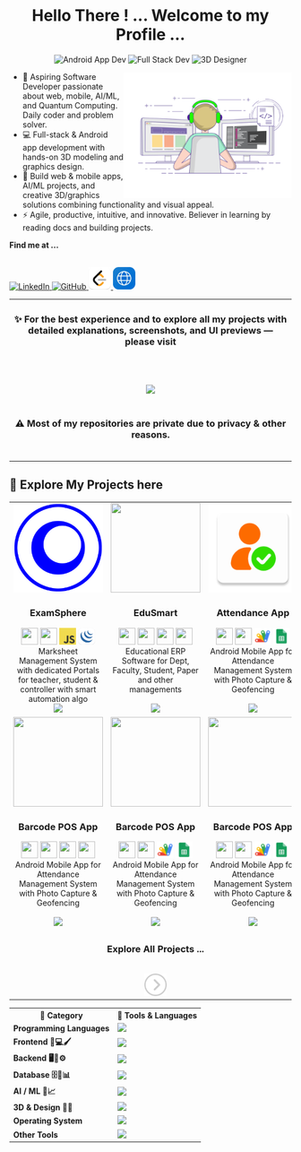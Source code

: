 <h1 align="center">Hello There ! ... Welcome to my Profile ... </h1>

<p align="center">
  <img src="https://img.shields.io/badge/-Android%20App%20Dev-16a34a?style=for-the-badge&logo=android&logoColor=white" alt="Android App Dev" />
  <img src="https://img.shields.io/badge/-Full%20Stack%20Software%20Developer-1d4ed8?style=for-the-badge&logo=visualstudiocode&logoColor=white" alt="Full Stack Dev" />
  <img src="https://img.shields.io/badge/-3D%20Graphics%20Designer-ea580c?style=for-the-badge&logo=blender&logoColor=white" alt="3D Designer" />
</p>


<img align="right" alt="Coding" width="300" src="https://raw.githubusercontent.com/devSouvik/devSouvik/master/gif3.gif">


- 🔭 Aspiring Software Developer passionate about web, mobile, AI/ML, and Quantum Computing. Daily coder and problem solver. 
- 💻 Full-stack & Android app development with hands-on 3D modeling and graphics design.
- 🤖 Build web & mobile apps, AI/ML projects, and creative 3D/graphics solutions combining functionality and visual appeal. 
- ⚡ Agile, productive, intuitive, and innovative. Believer in learning by reading docs and building projects.


<div align="">
<b>Find me at ... </b>
</div>
<br>
<p align="">
  <a href="https://www.linkedin.com/in/yourprofile" target="_blank">
    <img src="https://skillicons.dev/icons?i=linkedin" width="40" height="40" alt="LinkedIn" />
  </a>
  <a href="https://github.com/yourusername" target="_blank">
    <img src="https://skillicons.dev/icons?i=github" width="40" height="40" alt="GitHub" />
  </a>
  <a href="https://leetcode.com/yourusername" target="_blank">
    <img src="assets/leetcode.png" width="40" height="40" alt="LeetCode" />
  </a>
  <a href="https://agni-dev.vercel.app/" target="_blank">
    <img src="assets/website.png" width="40" height="40" alt="YouTube" />
  </a>
</p>

<table align="center">
  <tr>
    <td align="center">
      <h3 face="Segoe UI, Tahoma, Verdana, sans-serif" size="6">
        ✨ For the best experience and to explore all my projects with detailed explanations, screenshots, and UI previews — please visit
      </h3> <br>
      <br>
      <br>
      <a href="https://agni-dev.vercel.app/">
        <img src="https://img.shields.io/badge/My Portfolio Site-16a34a?style=for-the-badge&logoColor=white" />
      </a>
      <br>
      <br>
      <h3 face="Segoe UI, Tahoma, Verdana, sans-serif" size="6">
        ⚠️ Most of my repositories are <b>private</b> due to privacy & other reasons.
      </h3> <br>
    </td>
  </tr>
</table>



## 🚀 Explore My Projects here 
<table width="100%" align="center" >
  <tr width="100%">
    <td align="center" valign="top" >
      <img src="projects/examsphere/logo.png" width="160" height="160" />
      <h3 >ExamSphere</h3>
      <img src="https://skillicons.dev/icons?i=php" width="30" height="30">
      <img src="https://skillicons.dev/icons?i=bootstrap" width="30" height="30">
      <img src="icons/js.png" width="30" height="30">
      <img src="icons/jquery.png" width="30" height="30">
      <div>
      Marksheet Management System with dedicated Portals for teacher, student & controller with smart automation algo
      </div>
      <a href="projects/examsphere/readme.md">
        <img src="https://img.shields.io/badge/Know More-16a34a?style=for-the-badge&logoColor=white" />
      </a>
    </td>
    <td align="center" valign="top">
          <img src="assets/project_2.jpg" width="160" height="160" /><br>
          <h3 size="6">EduSmart</h3>
          <img src="https://skillicons.dev/icons?i=next" width="30" height="30">
          <img src="https://skillicons.dev/icons?i=mui" width="30" height="30">
          <img src="https://skillicons.dev/icons?i=django" width="30" height="30">
          <img src="https://skillicons.dev/icons?i=tailwind" width="30" height="30">
          <!-- <img src="icons/shadcn.png" width="30" height="30"> -->
          <div>
          Educational ERP Software for Dept, Faculty, Student, Paper and other managements
          </div>
          <br>
      <a href="projects/smart_education">
          <img src="https://img.shields.io/badge/Know More-16a34a?style=for-the-badge&logoColor=white" />
      </a>
    </td>
    <td align="center" valign="top" >
      <img src="projects/attendance app/icon.webp" width="160" height="160"/><br>
      <h3 size="6">Attendance App</h3>
      <img src="https://skillicons.dev/icons?i=kotlin" width="30" height="30">
      <img src="https://skillicons.dev/icons?i=gcp" width="30" height="30">
      <img src="icons/appscript.png" width="30" height="30">
      <img src="icons/sheets.webp" width="30" height="30">
      <div>
      Android Mobile App for Attendance Management System with Photo Capture & Geofencing
      </div>
      <br>
      <a href="projects/smart_education">
        <img src="https://img.shields.io/badge/Know More-16a34a?style=for-the-badge&logoColor=white" />
      </a>
    </td>
    
  </tr>
  <tr>
  <td align="center" valign="top" >
      <img src="projects/barcode_pos/favicon.ico" width="160" height="160" />
      <br>
      <h3 size="6">Barcode POS App</h3>
      <img src="https://skillicons.dev/icons?i=electron" width="30" height="30">
      <img src="https://skillicons.dev/icons?i=sqlite" width="30" height="30">
      <img src="https://skillicons.dev/icons?i=js" width="30" height="30">
      <img src="https://skillicons.dev/icons?i=html" width="30" height="30">
      <div>
      Android Mobile App for Attendance Management System with Photo Capture & Geofencing
      </div>
      <br>
      <a href="projects/smart_education">
        <img src="https://img.shields.io/badge/Know More-16a34a?style=for-the-badge&logoColor=white" />
      </a>
    </td>
  <td align="center" valign="top" >
  <img src="projects/barcode_pos/favicon.ico" width="160" height="160" />
      <br>
      <h3 size="6">Barcode POS App</h3>
      <img src="https://skillicons.dev/icons?i=kotlin" width="30" height="30">
      <img src="https://skillicons.dev/icons?i=gcp" width="30" height="30">
      <img src="icons/appscript.png" width="30" height="30">
      <img src="icons/sheets.webp" width="30" height="30">
      <div>  
        Android Mobile App for Attendance Management System with Photo Capture & Geofencing
      </div>
      <br>
      <a href="projects/smart_education">
        <img src="https://img.shields.io/badge/Know More-16a34a?style=for-the-badge&logoColor=white" />
      </a>
  </td>
  <td align="center" valign="top" >
  <img src="assets/desktop_project.jpg" width="160" height="160" />
      <br>
      <h3 size="6">Barcode POS App</h3>
      <img src="https://skillicons.dev/icons?i=kotlin" width="30" height="30">
      <img src="https://skillicons.dev/icons?i=gcp" width="30" height="30">
      <img src="icons/appscript.png" width="30" height="30">
      <img src="icons/sheets.webp" width="30" height="30">
      <div>
      Android Mobile App for Attendance Management System with Photo Capture & Geofencing
      </div>
      <br>
      <a href="projects/smart_education">
        <img src="https://img.shields.io/badge/Know More-16a34a?style=for-the-badge&logoColor=white" />
      </a>
  </td>
  </tr>
  <tr>
  <td colspan="3" align="center" valign="center" >
    <h3 size="6">Explore All Projects ... </h3> <br>
    <img src="icons/circle-right-arrow.png" width="40" />
  </td>
  </tr>
</table>

<table>
  <tr>
    <th>💼 Category</th>
    <th>🚀 Tools & Languages</th>
  </tr>

  <tr>
    <td><b>Programming Languages</b></td>
    <td>
      <img src="https://skillicons.dev/icons?i=java,python,c,cpp,kotlin,php,bash,dart" />
    </td>
  </tr>

  <tr>
    <td><b>Frontend 🎨💻🖌️</b></td>
    <td>
      <img src="https://skillicons.dev/icons?i=html,css,js,bootstrap,tailwind,jquery,flutter,react" />
    </td>
  </tr>

  <tr>
    <td><b>Backend 🖥️🔧⚙️</b></td>
    <td>
      <img src="https://skillicons.dev/icons?i=django,php,nodejs,express,nextjs,kotlin,gcp,flask,wordpress" />
    </td>
  </tr>

  <tr>
    <td><b>Database 🗄️💾📊</b></td>
    <td>
      <img src="https://skillicons.dev/icons?i=mysql,postgres,mongodb,sqlite,firebase,supabase" />
    </td>
  </tr>

  <tr>
    <td><b>AI / ML 🤖📈</b></td>
    <td>
      <img src="https://skillicons.dev/icons?i=sklearn" />
    </td>
  </tr>

  <tr>
    <td><b>3D & Design 🍩🎨</b></td>
    <td>
      <img src="https://skillicons.dev/icons?i=blender,photoshop,pr" />
    </td>
  </tr>

  <tr>
    <td><b>Operating System</b></td>
    <td>
      <img src="https://skillicons.dev/icons?i=ubuntu,kali,debian,linux,windows" />
    </td>
  </tr>

  <tr>
    <td><b>Other Tools</b></td>
    <td>
      <img src="https://skillicons.dev/icons?i=docker,git,github,netlify,postman,vercel" />
    </td>
  </tr>
</table>

<!--
# 📊GitHub Stats :
<table align="center">
<tr>
<td><img src="https://github-readme-stats.vercel.app/api?username=FireStackDev&theme=dark&hide_border=false&include_all_commits=true&count_private=true" />
</td>
<td>

 <img src="https://nirzak-streak-stats.vercel.app/?user=FireStackDev&theme=dark&hide_border=false"/>

</td>
</tr>
</table>
-->
